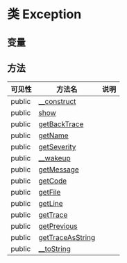 #  类 Exception




## 变量


## 方法


| 可见性 | 方法名 | 说明 |
|--------|-------|------|
| public|[__construct](Exception/__construct.md) |  |
| public|[show](Exception/show.md) |  |
| public|[getBackTrace](Exception/getBackTrace.md) |  |
| public|[getName](Exception/getName.md) |  |
| public|[getSeverity](Exception/getSeverity.md) |  |
| public|[__wakeup](Exception/__wakeup.md) |  |
| public|[getMessage](Exception/getMessage.md) |  |
| public|[getCode](Exception/getCode.md) |  |
| public|[getFile](Exception/getFile.md) |  |
| public|[getLine](Exception/getLine.md) |  |
| public|[getTrace](Exception/getTrace.md) |  |
| public|[getPrevious](Exception/getPrevious.md) |  |
| public|[getTraceAsString](Exception/getTraceAsString.md) |  |
| public|[__toString](Exception/__toString.md) |  |
